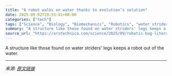 ```yaml
---
title: "A robot walks on water thanks to evolution’s solution"
date: 2025-09-02T19:53:41+08:00
categories: ["tech"]
tags: ["Science", "Biology", "Biomechanics", "Robotics", "water striders"]
summary: "A structure like those found on water striders' legs keeps a robot out of the water."
source_url: "https://arstechnica.com/science/2025/09/robotic-bug-literally-walks-on-water/"
---
```


A structure like those found on water striders' legs keeps a robot out of the water.

---

*来源: [原文链接](https://arstechnica.com/science/2025/09/robotic-bug-literally-walks-on-water/)*
